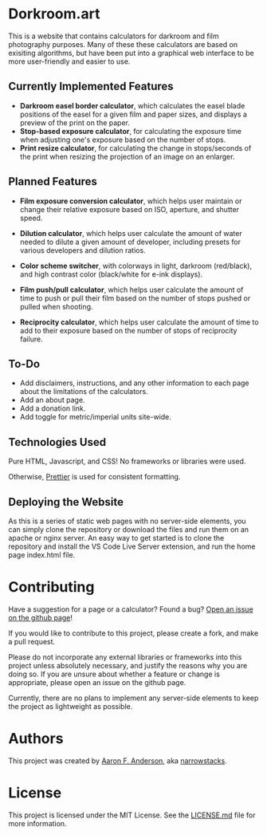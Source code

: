 # Dorkroom.art 

 This is a website that contains calculators for darkroom and film photography purposes. Many of these these calculators are based on exisiting algorithms, but have been put into a graphical web interface to be more user-friendly and easier to use.
 ## Currently Implemented Features
 - **Darkroom easel border calculator**, which calculates the easel blade positions of the easel for a given film and paper sizes, and displays a preview of the print on the paper.
 - **Stop-based exposure calculator**, for calculating the exposure time when adjusting one's exposure based on the number of stops.
 - **Print resize calculator**, for calculating the change in stops/seconds of the print when resizing the projection of an image on an enlarger.
## Planned Features
- **Film exposure conversion calculator**, which helps user maintain or change their relative exposure based on ISO, aperture, and shutter speed.
- **Dilution calculator**, which helps user calculate the amount of water needed to dilute a given amount of developer, including presets  for various developers and dilution ratios.
- **Color scheme switcher**, with colorways in light, darkroom (red/black), and high contrast color (black/white for e-ink displays).

- **Film push/pull calculator**, which helps user calculate the amount of time to push or pull their film based on the number of stops pushed or pulled when shooting.
- **Reciprocity calculator**, which helps user calculate the amount of time to add to their exposure based on the number of stops of reciprocity failure.

## To-Do
- Add disclaimers, instructions, and any other information to each page about the limitations of the calculators.
- Add an about page.
- Add a donation link.
- Add toggle for metric/imperial units site-wide.

## Technologies Used
Pure HTML, Javascript, and CSS! No frameworks or libraries were used.

Otherwise, [Prettier](https://marketplace.visualstudio.com/items?itemName=esbenp.prettier-vscode) is used for consistent formatting.

## Deploying the Website
As this is a series of static web pages with no server-side elements, you can simply clone the repository or download the files and run them on an apache or nginx server. An easy way to get started is to clone the repository and install the VS Code Live Server extension, and run the home page index.html file.

# Contributing
Have a suggestion for a page or a calculator? Found a bug? [Open an issue on the github page](https://github.com/narrowstacks/dorkroom.art/issues)!

If you would like to contribute to this project, please create a fork, and make a pull request. 

Please do not incorporate any external libraries or frameworks into this project unless absolutely necessary, and justify the reasons why you are doing so. If you are unsure about whether a feature or change is appropriate, please open an issue on the github page.

Currently, there are no plans to implement any server-side elements to keep the project as lightweight as possible.

# Authors
This project was created by [Aaron F. Anderson](https://www.affords.art/), aka [narrowstacks](https://github.com/narrowstacks). 

# License
This project is licensed under the MIT License. See the [LICENSE.md](/LICENSE.md) file for more information.
